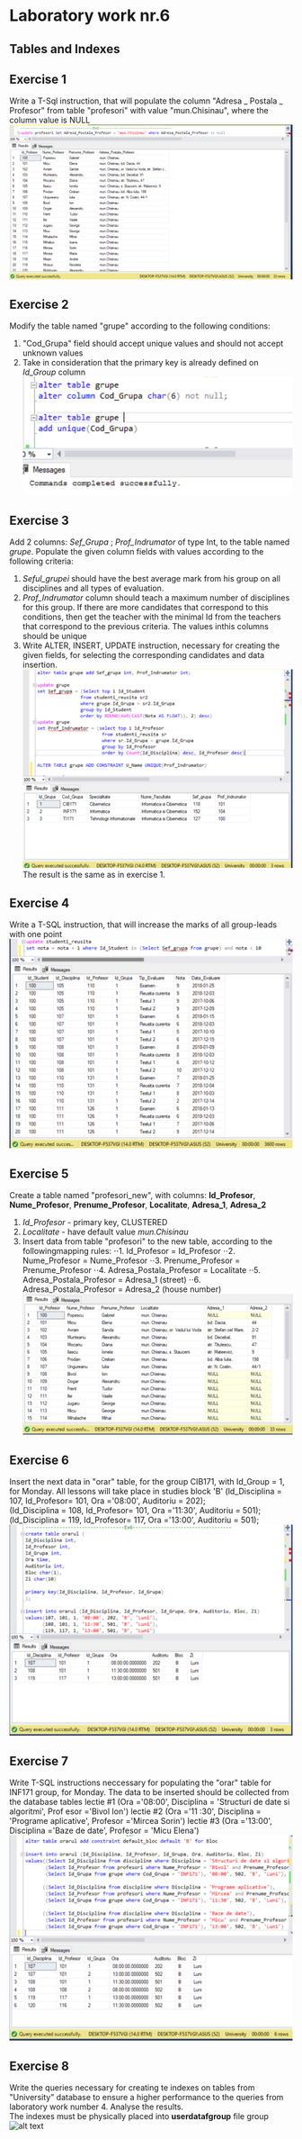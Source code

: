 # Laboratory work nr.6
## Tables and Indexes

## Exercise 1 
Write a T-Sql instruction, that will populate the column "Adresa _ Postala _ Profesor" from table "profesori" with value "mun.Chisinau",
where the column value is NULL
![alt text](results/ex1.PNG "Logo Title Text 1")

## Exercise 2
Modify the table named "grupe" according to the following conditions:
  1. "Cod_Grupa" field should accept unique values and should not accept unknown values
  2. Take in consideration that the primary key is already defined on *Id_Group* column
![alt text](results/ex2.PNG "Logo Title Text 1")

## Exercise 3
Add 2 columns: *Sef_Grupa* ; *Prof_Indrumator* of type Int, to the table named *grupe*. Populate the given column fields with values according to the following
criteria:
1. *Seful_grupei* should have the best average mark from his group  on all disciplines and all types of evaluation.
2. *Prof_Indrumator* column should teach a maximum number of disciplines for this group. If there are more candidates that correspond to 
this conditions, then get the teacher with the minimal Id from the teachers that correspond to the previous criteria. The values inthis columns should be unique
3. Write ALTER, INSERT, UPDATE instruction, necessary for creating the given fields, for selecting the corresponding candidates and  data insertion.
![alt text](results/ex3.PNG "Logo Title Text 1")
The result is the same as in exercise 1.

## Exercise 4
Write a T-SQL instruction, that will increase the marks of all group-leads with one point 
  ![alt text](results/ex4.PNG "Logo Title Text 1")

## Exercise 5
Create a table named "profesori_new", with columns: **Id_Profesor**, **Nume_Profesor**, **Prenume_Profesor**, **Localitate**, **Adresa_1**, 
**Adresa_2**
1. *Id_Profesor* - primary key, CLUSTERED
2. *Localitate* - have default value *mun.Chisinau*
3. Insert data from table "profesori" to the new table, according to the followingmapping rules:
 ⋅⋅1. Id_Profesor = Id_Profesor
 ⋅⋅2. Nume_Profesor = Nume_Profesor
 ⋅⋅3. Prenume_Profesor = Prenume_Profesor
 ⋅⋅4. Adresa_Postala_Profesor = Localitate
 ⋅⋅5. Adresa_Postala_Profesor = Adresa_1 (street)
 ⋅⋅6. Adresa_Postala_Profesor = Adresa_2 (house number)
 ![alt text](results/ex5.PNG "Logo Title Text 1")
 
 ## Exercise 6 
 Insert the next data in "orar" table, for the group CIB171, with Id_Group = 1, for Monday. All lessons will take place in studies block 'B' 
(ld_Disciplina = 107, Id_Profesor= 101, Ora ='08:00', Auditoriu = 202); </br>
(Id_Disciplina = 108, Id_Profesor= 101, Ora ='11:30', Auditoriu = 501);</br>
(ld_Disciplina = 119, Id_Profesor= 117, Ora ='13:00', Auditoriu = 501);</br>
![alt text](results/ex6.PNG "Logo Title Text 1")

## Exercise 7 
Write T-SQL instructions  neccessary for populating the "orar" table for INF171 group, for Monday. The data to be inserted should be collected from the database tables
lectie #1 (Ora ='08:00', Disciplina = 'Structuri de date si algoritmi', Prof esor ='Bivol Ion') 
lectie #2 (Ora ='11 :30', Disciplina = 'Programe aplicative', Profesor ='Mircea Sorin') 
lectie #3 (Ora ='13:00', Disciplina ='Baze de date', Profesor = 'Micu Elena') 
![alt text](results/ex7.PNG "Logo Title Text 1")

## Exercise 8
Write the queries necessary for creating te indexes  on tables from "University" database to ensure a higher performance to the queries from laboratory 
work number 4. Analyse the results.</br>
The indexes must be physically placed into **userdatafgroup** file group 
![alt text](results/ex8.PNG "Logo Title Text 1")
